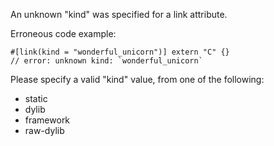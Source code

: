 An unknown "kind" was specified for a link attribute.

Erroneous code example:

```compile_fail,E0458
#[link(kind = "wonderful_unicorn")] extern "C" {}
// error: unknown kind: `wonderful_unicorn`
```

Please specify a valid "kind" value, from one of the following:

* static
* dylib
* framework
* raw-dylib
